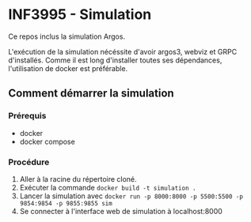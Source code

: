 # INF3995 - Simulation

Ce repos inclus la simulation Argos.

L'exécution de la simulation nécéssite d'avoir argos3, webviz et GRPC d'installés. Comme il est long d'installer toutes ses dépendances, l'utilisation de docker est préférable.   

## Comment démarrer la simulation

### Prérequis
- docker 
- docker compose

### Procédure
1. Aller à la racine du répertoire cloné.
2. Exécuter la commande ``docker build -t simulation .``
3. Lancer la simulation avec ``docker run -p 8000:8000 -p 5500:5500 -p 9854:9854 -p 9855:9855 sim``
4. Se connecter à l'interface web de simulation à localhost:8000
